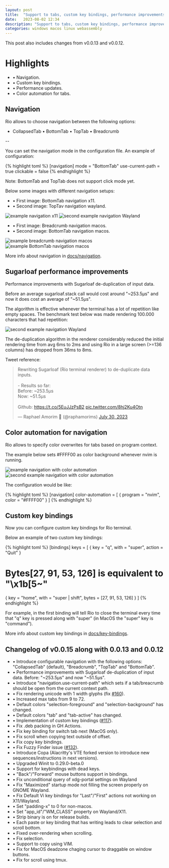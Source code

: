```yaml
---
layout: post
title:  "Support to tabs, custom key bindings, performance improvements and other updates"
date:   2023-08-02 12:34
description: "Support to tabs, custom key bindings, performance improvements, color automation for tabs, binary size optimization, bug fixes and other updates."
categories: windows macos linux webassembly
---
```


This post also includes changes from v0.0.13 and v0.0.12.

# Highlights

- • Navigation.
- • Custom key bindings.
- • Performance updates.
- • Color automation for tabs.

## Navigation

Rio allows to choose navigation between the following options:

- <span class="keyword">CollapsedTab</span> • <span class="keyword">BottomTab</span> • <span class="keyword">TopTab</span> • <span class="keyword">Breadcrumb</span>

--

You can set the navigation mode in the configuration file. An example of configuration:

{% highlight toml %}
[navigation]
mode = "BottomTab"
use-current-path = true
clickable = false
{% endhighlight %}

Note: BottomTab and TopTab does not support click mode yet.

Below some images with different navigation setups:

- • First image: BottomTab navigation x11.
- • Second image: TopTav navigation wayland.

<p>
<img alt="example navigation x11" src="../../rio/assets/posts/0.0.15/demo-navigation-x11.png" class="mid"/>

<img alt="second example navigation Wayland" src="../../rio/assets/posts/0.0.15/demo-navigation-wayland.png" class="mid"/>
</p>

- • First image: Breadcrumb navigation macos.
- • Second image: BottomTab navigation macos.

<p>
<img alt="example breadcrumb navigation macos" src="../../rio/assets/features/demo-breadcrumb.png" class="mid"/>

<img alt="example BottomTab navigation macos" src="../../rio/assets/features/demo-bottom-tab.png" class="mid"/>
</p>

More info about navigation in [docs/navigation](/rio/docs/documentation/navigation/).

## Sugarloaf performance improvements

Performance improvements with Sugarloaf de-duplication of input data.

Before an average sugarloaf.stack call would cost around "~253.5µs" and now it does cost an average of "~51.5µs".

The algorithm is effective whenever the terminal has a lot of repetition like empty spaces. The benchmark test below was made rendering 100.000 characters that had repetition: 

<img alt="second example navigation Wayland" src="../../rio/assets/posts/0.0.15/de-duplication-sugarloaf.jpg" class="mid"/>

The de-duplication algorithm in the renderer considerably reduced the initial rendering time from avg <span class="keyword">6ms to 2ms</span> and using Rio in a large screen (>=136 columns) has dropped from <span class="keyword">36ms to 8ms</span>.

Tweet reference:

<blockquote class="twitter-tweet"><p lang="ca" dir="ltr">Rewriting Sugarloaf (Rio terminal renderer) to de-duplicate data inputs.<br/><br/>- Results so far:<br/>Before: ~253.5µs<br/>Now: ~51.5µs<br/><br/>Github: <a href="https://t.co/5EuJJzPsB2">https://t.co/5EuJJzPsB2</a> <a href="https://t.co/8hj2Ku4Otn">pic.twitter.com/8hj2Ku4Otn</a></p>&mdash; Raphael Amorim 🦀 (@raphamorims) <a href="https://twitter.com/raphamorims/status/1685612156773961728?ref_src=twsrc%5Etfw">July 30, 2023</a></blockquote> <script async src="https://platform.twitter.com/widgets.js" charset="utf-8"></script>

## Color automation for navigation

Rio allows to specify color overwrites for tabs based on program context.

The example below sets <span class="keyword">#FFFF00</span> as color background whenever <span class="keyword">nvim</span> is running.

<p>
<img alt="example navigation with color automation" src="../../rio/assets/features/demo-colorized-navigation.png" class="mid"/>

<img alt="second example navigation with color automation" src="../../rio/assets/features/demo-colorized-navigation-2.png" class="mid"/>
</p>

The configuration would be like:

{% highlight toml %}
[navigation]
color-automation = [
  { program = "nvim", color = "#FFFF00" }
]
{% endhighlight %}

## Custom key bindings

Now you can configure custom key bindings for Rio terminal.

Below an example of two custom key bindings:

{% highlight toml %}
[bindings]
keys = [
  { key = "q", with = "super", action = "Quit" }
  # Bytes[27, 91, 53, 126] is equivalent to "\x1b[5~"
  { key = "home", with = "super | shift", bytes = [27, 91, 53, 126] }
]
{% endhighlight %}

For example, in the first binding will tell Rio to close the terminal every time that "q" key is pressed along with "super" (in MacOS the "super" key is "command").

More info about custom key bindings in [docs/key-bindings](/rio/docs/documentation/key-bindings/).

## Changelog of v0.0.15 along with 0.0.13 and 0.0.12

- • Introduce configurable navigation with the following options: "CollapsedTab" (default), "Breadcrumb", "TopTab" and "BottomTab".
- • Performance improvements with Sugarloaf de-duplication of input data. Before: "~253.5µs" and now "~51.5µs".
- • Introduce "navigation.use-current-path" which sets if a tab/breacrumb should be open from the current context path.
- • Fix rendering unicode with 1 width glyphs (fix [#160](https://github.com/raphamorim/rio/issues/160)).
- • Increased max tabs from 9 to 72.
- • Default colors "selection-foreground" and "selection-background" has changed.
- • Default colors "tab" and "tab-active" has changed.
- • Implementation of custom key bindings ([#117](https://github.com/raphamorim/rio/issues/117)).
- • Fix .deb packing in GH Actions.
- • Fix key binding for switch tab next (MacOS only).
- • Fix scroll when copying text outside of offset.
- • Fix copy key bindings.
- • Fix Fuzzy Finder issue ([#132](https://github.com/raphamorim/rio/issues/132)).
- • Introduce Copa (Alacritty's VTE forked version to introduce new sequences/instructions in next versions).
- • Upgraded Winit to 0.29.0-beta.0
- • Support for keybindings with dead keys.
- • "Back"/"Forward" mouse buttons support in bindings.
- • Fix unconditional query of xdg-portal settings on Wayland
- • Fix "Maximized" startup mode not filling the screen properly on GNOME Wayland.
- • Fix Default Vi key bindings for "Last"/"First" actions not working on X11/Wayland.
- • Set "padding-x" to 0 for non-macos.
- • Set "app_id"/"WM_CLASS" property on Wayland/X11.
- • Strip binary is on for release builds.
- • Each paste or key binding that has writing leads to clear selection and scroll bottom.
- • Fixed over-rendering when scrolling.
- • Fix selection.
- • Support to copy using VIM.
- • Fix for MacOS deadzone chaging cursor to draggable on window buttons.
- • Fix for scroll using tmux.
